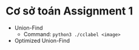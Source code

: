 # Cơ sở toán Assignment 1
- Union-Find
  - Command: <code>python3 ./cclabel \<image></code>
- Optimized Union-Find
